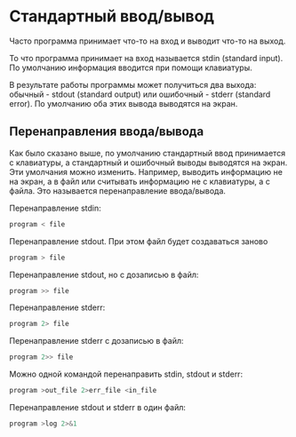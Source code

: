# Стандартный ввод/вывод
Часто программа принимает что-то на вход и выводит что-то на выход.

То что программа принимает на вход называется stdin (standard input). По умолчанию информация вводится при помощи клавиатуры.

В результате работы программы может получиться два выхода: обычный - stdout (standard output) или ошибочный - stderr (standard error). По умолчанию оба этих вывода выводятся на экран.

## Перенаправления ввода/вывода
Как было сказано выше, по умолчанию стандартный ввод принимается с клавиатуры, а стандартный и ошибочный выводы выводятся на экран. Эти умолчания можно изменить. Например, выводить информацию не на экран, а в файл или считывать информацию не с клавиатуры, а с файла. Это называется перенаправление ввода/вывода.

Перенаправление stdin:
```bash
program < file
```

Перенаправление stdout. При этом файл будет создаваться заново
```bash
program > file
```

Перенаправление stdout, но с дозаписью в файл:
```bash
program >> file
```

Перенаправление stderr:
```bash
program 2> file
```

Перенаправление stderr с дозаписью в файл:
```bash
program 2>> file
```

Можно одной командой перенаправить stdin, stdout и stderr:
```bash
program >out_file 2>err_file <in_file
```

Перенаправление stdout и stderr в один файл:
```bash
program >log 2>&1
```

